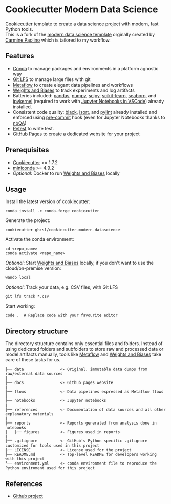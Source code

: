 # Cookiecutter Modern Data Science
[Cookiecutter] template to create a data science project with modern, fast Python tools.  
This is a fork of the [modern data science template](https://github.com/crmne/cookiecutter-modern-datascience)
orginally created by [Carmine Paolino](https://github.com/crmne) which is tailored to my workflow.

## Features
* [Conda] to manage packages and environments in a platform agnostic way
* [Git LFS] to manage large files with git
* [Metaflow] to create elegant data pipelines and workflows
* [Weights and Biases] to track experiments and log artifacts
* Batteries included: [pandas], [numpy], [scipy], [scikit-learn], [seaborn], and [ipykernel]
(required to work with [Jupyter Notebooks in VSCode](https://code.visualstudio.com/docs/python/jupyter-support)) already installed.
* Consistent code quality: [black], [isort], and [pylint] already installed and enforced using [pre-commit] hook (even for Jupyter Notebooks thanks to [nbQA])
* [Pytest] to write test.
* [GitHub Pages] to create a dedicated website for your project

## Prerequisites
* [Cookiecutter] >= 1.7.2
* [miniconda] >= 4.9.2
* *Optional*: Docker to run [Weights and Biases] locally

## Usage
Install the latest version of cookiecutter:

    conda install -c conda-forge cookiecutter

Generate the project:

    cookiecutter gh:sl/cookiecutter-modern-datascience


Activate the conda environment:

    cd <repo_name>
    conda activate <repo_name>

*Optional*: Start [Weights and Biases] locally, if you don't want to use the
cloud/on-premise version:

    wandb local

*Optional*: Track your data, e.g. CSV files, with Git LFS

    git lfs track *.csv

Start working:

    code .  # Replace code with your favourite editor

## Directory structure
The directory structure contains only essential files and folders. Instead of using
dedicated folders and subfolders to store raw and processed data or model artifacts
manually, tools like [Metaflow] and [Weights and Biases] take care of these tasks for us.

```
├── data                <- Original, immutable data dumps from raw/external data sources
|
├── docs                <- Github pages website
|
├── flows               <- Data pipelines expressed as Metaflow flows
|
├── notebooks           <- Jupyter notebooks
|
├── references          <- Documentation of data sources and all other explanatory materials
|
├── reports             <- Reports generated from analysis done in notebooks
│   ├── figures         <- Figures used in reports
|
├── .gitignore          <- GitHub's Python specific .gitignore customized for tools used in this project
├── LICENSE             <- License used for the project
├── README.md           <- Top-level README for developers working with this project
└── environment.yml     <- conda environment file to reproduce the Python enviroment used for this project
```

## References
* [Github project](https://github.com/slangenbach/cookiecutter-modern-datascience/projects/1)

[Cookiecutter]: https://github.com/audreyr/cookiecutter
[Conda]: https://docs.conda.io/en/latest/index.html
[Git LFS]: https://git-lfs.github.com/
[Metaflow]: https://metaflow.org/
[Weights and Biases]: https://www.wandb.com/
[pandas]: https://pandas.pydata.org/
[numpy]: https://numpy.org/
[scipy]: https://www.scipy.org/
[scikit-learn]: https://scikit-learn.org/stable/index.html
[seaborn]: https://seaborn.pydata.org/
[ipykernel]: https://ipython.readthedocs.io/en/stable/
[black]: https://github.com/psf/black
[isort]: https://github.com/timothycrosley/isort
[pylint]: https://www.pylint.org/
[pre-commit]: https://pre-commit.com/
[nbQA]: https://github.com/nbQA-dev/nbQA
[Pytest]: https://docs.pytest.org/en/latest/
[GitHub Pages]: https://pages.github.com/
[miniconda]: https://docs.conda.io/en/latest/miniconda.html
